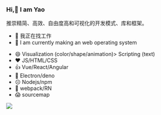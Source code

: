 ### Hi,👋 I am Yao 

推崇精简、高效、自由度高和可视化的开发模式、库和框架。 


- 🔭 我正在找工作
- 🌱 I am currently making an web operating system
<!-- - 可视化（颜色/形状/动画） > 脚本化（文字） -->
- 😄 Visualization (color/shape/animation)> Scripting (text) 
- ❤️ JS/HTML/CSS
- 👍 Vue/React/Angular
- 🙂 Electron/deno
- ☹️ Nodejs/npm
- 💩 webpack/RN
- 😱 sourcemap

![](https://github-readme-stats.vercel.app/api?username=kirakiray)

<!--
**kirakiray/kirakiray** is a ✨ _special_ ✨ repository because its `README.md` (this file) appears on your GitHub profile.

Here are some ideas to get you started:

- 🔭 I’m currently working on ...
- 🌱 I’m currently learning ...
- 👯 I’m looking to collaborate on ...
- 🤔 I’m looking for help with ...
- 💬 Ask me about ...
- 📫 How to reach me: ...
- 😄 Pronouns: ...
- ⚡ Fun fact: ...
-->
